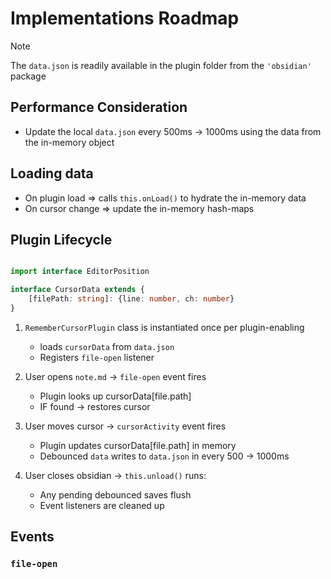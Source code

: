 # Implementations Roadmap

> [!NOTE]
> The `data.json` is readily available in the plugin folder from the `'obsidian'` package

## Performance Consideration

- Update the local `data.json` every 500ms -> 1000ms using the data from the in-memory object

## Loading data

- On plugin load => calls `this.onLoad()` to hydrate the in-memory data
- On cursor change => update the in-memory hash-maps

## Plugin Lifecycle

```typescript

import interface EditorPosition

interface CursorData extends {
	[filePath: string]: {line: number, ch: number}
}
```

1. `RememberCursorPlugin` class is instantiated once per plugin-enabling

    - loads `cursorData` from `data.json`
    - Registers `file-open` listener

2. User opens `note.md` -> `file-open` event fires

    - Plugin looks up cursorData\[file.path\]
    - IF found -> restores cursor

3. User moves cursor -> `cursorActivity` event fires

    - Plugin updates cursorData\[file.path\] in memory
    - Debounced `data` writes to `data.json` in every 500 -> 1000ms

4. User closes obsidian -> `this.unload()` runs:
    - Any pending debounced saves flush
    - Event listeners are cleaned up

## Events

### `file-open`
